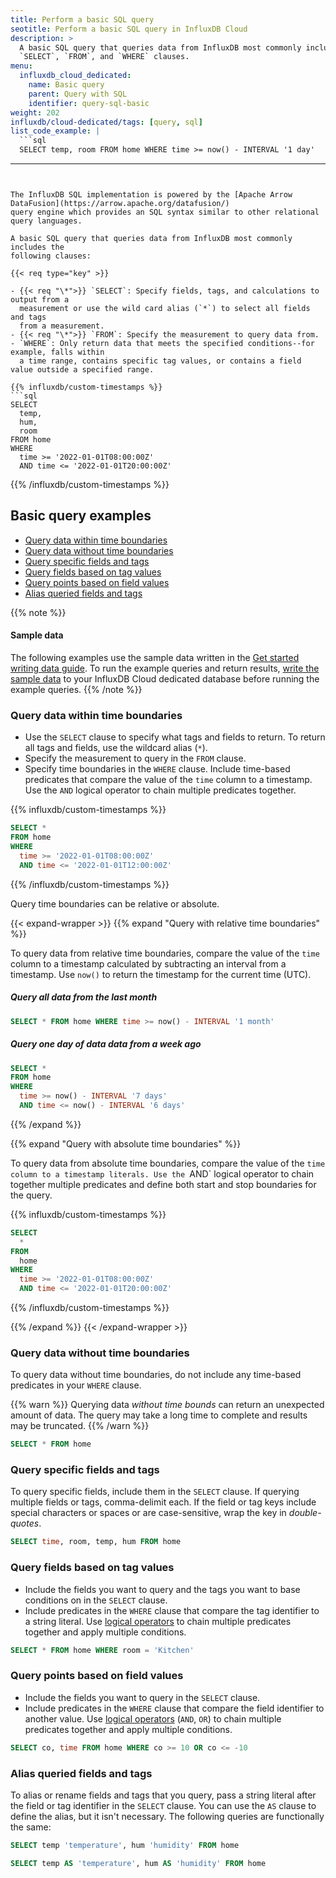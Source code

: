 ```yaml
---
title: Perform a basic SQL query
seotitle: Perform a basic SQL query in InfluxDB Cloud
description: >
  A basic SQL query that queries data from InfluxDB most commonly includes
  `SELECT`, `FROM`, and `WHERE` clauses.
menu:
  influxdb_cloud_dedicated:
    name: Basic query
    parent: Query with SQL
    identifier: query-sql-basic
weight: 202
influxdb/cloud-dedicated/tags: [query, sql]
list_code_example: |
  ```sql
  SELECT temp, room FROM home WHERE time >= now() - INTERVAL '1 day'
  ```
---
```


The InfluxDB SQL implementation is powered by the [Apache Arrow DataFusion](https://arrow.apache.org/datafusion/)
query engine which provides an SQL syntax similar to other relational query languages.

A basic SQL query that queries data from InfluxDB most commonly includes the
following clauses:

{{< req type="key" >}}

- {{< req "\*">}} `SELECT`: Specify fields, tags, and calculations to output from a
  measurement or use the wild card alias (`*`) to select all fields and tags
  from a measurement.
- {{< req "\*">}} `FROM`: Specify the measurement to query data from.
- `WHERE`: Only return data that meets the specified conditions--for example, falls within
  a time range, contains specific tag values, or contains a field value outside a specified range.

{{% influxdb/custom-timestamps %}}
```sql
SELECT
  temp,
  hum,
  room
FROM home
WHERE
  time >= '2022-01-01T08:00:00Z'
  AND time <= '2022-01-01T20:00:00Z'
```
{{% /influxdb/custom-timestamps %}}

## Basic query examples

- [Query data within time boundaries](#query-data-within-time-boundaries)
- [Query data without time boundaries](#query-data-without-time-boundaries)
- [Query specific fields and tags](#query-specific-fields-and-tags)
- [Query fields based on tag values](#query-fields-based-on-tag-values)
- [Query points based on field values](#query-points-based-on-field-values)
- [Alias queried fields and tags](#alias-queried-fields-and-tags)

{{% note %}}
#### Sample data

The following examples use the sample data written in the
[Get started writing data guide](/influxdb/cloud-dedicated/get-started/write/).
To run the example queries and return results,
[write the sample data](/influxdb/cloud-dedicated/get-started/write/#write-line-protocol-to-influxdb)
to your InfluxDB Cloud dedicated database before running the example queries.
{{% /note %}}

### Query data within time boundaries

- Use the `SELECT` clause to specify what tags and fields to return.
  To return all tags and fields, use the wildcard alias (`*`).
- Specify the measurement to query in the `FROM` clause.
- Specify time boundaries in the `WHERE` clause.
  Include time-based predicates that compare the value of the `time` column to a timestamp.
  Use the `AND` logical operator to chain multiple predicates together.

{{% influxdb/custom-timestamps %}}
```sql
SELECT *
FROM home
WHERE
  time >= '2022-01-01T08:00:00Z'
  AND time <= '2022-01-01T12:00:00Z'
```
{{% /influxdb/custom-timestamps %}}

Query time boundaries can be relative or absolute.

{{< expand-wrapper >}}
{{% expand "Query with relative time boundaries" %}}

To query data from relative time boundaries, compare the value of the `time`
column to a timestamp calculated by subtracting an interval from a timestamp.
Use `now()` to return the timestamp for the current time (UTC).

##### Query all data from the last month

```sql
SELECT * FROM home WHERE time >= now() - INTERVAL '1 month'
```

##### Query one day of data data from a week ago
```sql
SELECT *
FROM home
WHERE
  time >= now() - INTERVAL '7 days'
  AND time <= now() - INTERVAL '6 days'
```
{{% /expand %}}

{{% expand "Query with absolute time boundaries" %}}

To query data from absolute time boundaries, compare the value of the `time column
to a timestamp literals.
Use the `AND` logical operator to chain together multiple predicates and define
both start and stop boundaries for the query.

{{% influxdb/custom-timestamps %}}
```sql
SELECT
  *
FROM
  home
WHERE
  time >= '2022-01-01T08:00:00Z'
  AND time <= '2022-01-01T20:00:00Z'
```
{{% /influxdb/custom-timestamps %}}

{{% /expand %}}
{{< /expand-wrapper >}}

### Query data without time boundaries

To query data without time boundaries, do not include any time-based predicates
in your `WHERE` clause.

{{% warn %}}
Querying data _without time bounds_ can return an unexpected amount of data.
The query may take a long time to complete and results may be truncated.
{{% /warn %}}

```sql
SELECT * FROM home
```

### Query specific fields and tags

To query specific fields, include them in the `SELECT` clause.
If querying multiple fields or tags, comma-delimit each.
If the field or tag keys include special characters or spaces or are case-sensitive,
wrap the key in _double-quotes_.

```sql
SELECT time, room, temp, hum FROM home
```

### Query fields based on tag values

- Include the fields you want to query and the tags you want to base conditions
  on in the `SELECT` clause.
- Include predicates in the `WHERE` clause that compare the tag identifier to
  a string literal.
  Use [logical operators](#) to chain multiple predicates together and apply
  multiple conditions.

```sql
SELECT * FROM home WHERE room = 'Kitchen'
```

### Query points based on field values

- Include the fields you want to query in the `SELECT` clause.
- Include predicates in the `WHERE` clause that compare the field identifier to
  another value.
  Use [logical operators](#) (`AND`, `OR`) to chain multiple predicates together
  and apply multiple conditions.

```sql
SELECT co, time FROM home WHERE co >= 10 OR co <= -10
```

### Alias queried fields and tags

To alias or rename fields and tags that you query, pass a string literal after
the field or tag identifier in the `SELECT` clause.
You can use the `AS` clause to define the alias, but it isn't necessary.
The following queries are functionally the same:

```sql
SELECT temp 'temperature', hum 'humidity' FROM home

SELECT temp AS 'temperature', hum AS 'humidity' FROM home
```
